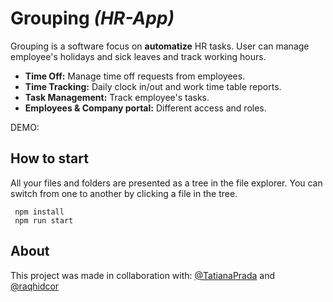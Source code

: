 # Grouping *(HR-App)*

Grouping is a software focus on **automatize** HR tasks. User can manage employee's holidays and sick leaves and track working hours.

 - **Time Off:** Manage time off requests from employees. 
 - **Time Tracking:** Daily clock in/out and work time table reports.
 - **Task Management:** Track employee's tasks.
 - **Employees & Company portal:** Different access and roles. 
 
 DEMO: 

## How to start

All your files and folders are presented as a tree in the file explorer. You can switch from one to another by clicking a file in the tree.

     npm install
     npm run start


## About

This project was made in collaboration with: [@TatianaPrada](https://github.com/TatianaPrada) and [@raqhidcor](https://github.com/raqhidcor)

